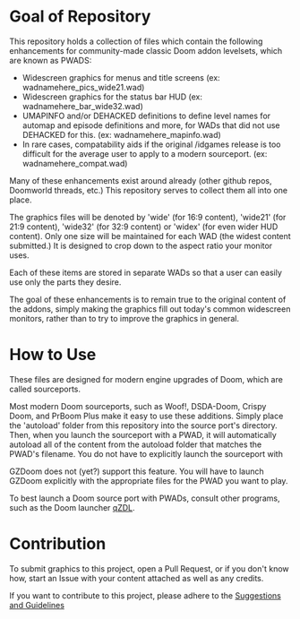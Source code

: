 # Goal of Repository

This repository holds a collection of files which contain the following enhancements for community-made classic Doom addon levelsets, which are known as PWADS:
- Widescreen graphics for menus and title screens (ex: wadnamehere_pics_wide21.wad)
- Widescreen graphics for the status bar HUD (ex: wadnamehere_bar_wide32.wad)
- UMAPINFO and/or DEHACKED definitions to define level names for automap and episode definitions and more, for WADs that did not use DEHACKED for this. (ex: wadnamehere_mapinfo.wad)
- In rare cases, compatability aids if the original /idgames release is too difficult for the average user to apply to a modern sourceport. (ex: wadnamehere_compat.wad)

Many of these enhancements exist around already (other github repos, Doomworld threads, etc.) This repository serves to collect them all into one place.

The graphics files will be denoted by 'wide' (for 16:9 content), 'wide21' (for 21:9 content), 'wide32' (for 32:9 content) or 'widex' (for even wider HUD content). Only one size will be maintained for each WAD (the widest content submitted.) It is designed to crop down to the aspect ratio your monitor uses.

Each of these items are stored in separate WADs so that a user can easily use only the parts they desire.

The goal of these enhancements is to remain true to the original content of the addons, simply making the graphics fill out today's common widescreen monitors, rather than to try to improve the graphics in general.

# How to Use

These files are designed for modern engine upgrades of Doom, which are called sourceports.

Most modern Doom sourceports, such as Woof!, DSDA-Doom, Crispy Doom, and PrBoom Plus make it easy to use these additions. 
Simply place the 'autoload' folder from this repository into the source port's directory. Then, when you launch the sourceport with a PWAD, it will automatically autoload all of the content from the autoload folder that matches the PWAD's filename. You do not have to explicitly launch the sourceport with 

GZDoom does not (yet?) support this feature. You will have to launch GZDoom explicitly with the appropriate files for the PWAD you want to play.

To best launch a Doom source port with PWADs, consult other programs, such as the Doom launcher [qZDL](https://github.com/lcferrum/qzdl).

# Contribution

To submit graphics to this project, open a Pull Request, or if you don't know how, start an Issue with your content attached as well as any credits.

If you want to contribute to this project, please adhere to the [Suggestions and Guidelines](GUIDELINES.md)
